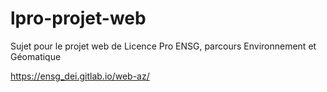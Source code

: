 # lpro-projet-web

Sujet pour le projet web de Licence Pro ENSG, parcours Environnement et Géomatique

https://ensg_dei.gitlab.io/web-az/
